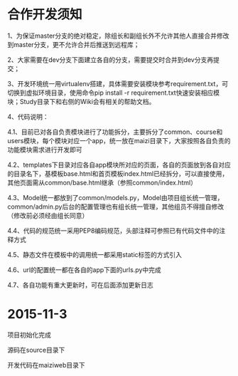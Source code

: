 # 合作开发须知
1、为保证master分支的绝对稳定，除组长和副组长外不允许其他人直接合并修改到master分支，更不允许合并后推送到远程库；

2、大家需要在dev分支下面建立各自的分支，需要提交时合并到dev分支再提交；

3、开发环境统一用virtualenv搭建，具体需要安装模块参考requirement.txt，可切换到虚拟环境目录，使用命令pip install -r requirement.txt快速安装相应模块；Study目录下和右侧的Wiki会有相关的帮助文档。

4、代码说明：

4.1、目前已对各自负责模块进行了功能拆分，主要拆分了common、course和users模块，每个模块对应一个app，统一放在maizi目录下，大家按照各自负责的功能模块需求进行开发即可

4.2、templates下目录对应各自app模块所对应的页面，各自的页面放到各自对应的目录名下，基模板base.html和首页模板index.html已经拆分，可以直接使用，其他页面需从common/base.html继承（参照common/index.html）

4.3、Model统一都放到了common/models.py，Model由项目组长统一管理，common/admin.py后台的配置管理也有组长统一管理，其他组员不得擅自修改（修改前必须经由组长同意）

4.4、代码的规范统一采用PEP8编码规范，头部注释可参照已有代码文件中的注释方式

4.5、静态文件在模板中的调用统一都采用static标签的方式引入

4.6、url的配置统一都在各自的app下面的urls.py中完成

4.7、各自功能有重大更新时，可在后面添加更新日志


# 2015-11-3
项目初始化完成

源码在source目录下

开发代码在maiziweb目录下
